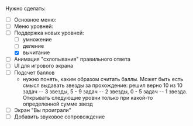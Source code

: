 Нужно сделать:
- [ ] Основное меню:
- [ ] Меню уровней:
- [ ] Поддержка новых уровней:
  - [ ] умножение
  - [ ] деление
  - [x] вычитание
- [ ] Анимация "схлопывания" правильного ответа
- [ ] UI для игрового экрана
- [ ] Подсчет баллов
  - нужно понять, каким образом считать баллы. Может быть есть смысл
    выдавать звезды за прохождение: решил верно 10 из 10 задач -- 3 звезды,
    5 - 9 задач -- 2 звезды, 0 - 5 задач -- 1 звезда. Открывать следующие 
    уровни только при какой-то определенной сумме звезд
- [ ] Экран "Вы проиграли"
- [ ] Добавить звуковое сопровождение 